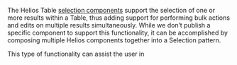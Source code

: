 The Helios Table [selection components](/components/table#multi-select) support the selection of one or more results within a Table, thus adding support for performing bulk actions and edits on multiple results simultaneously. While we don’t publish a specific component to support this functionality, it can be accomplished by composing multiple Helios components together into a Selection pattern.

This type of functionality can assist the user in